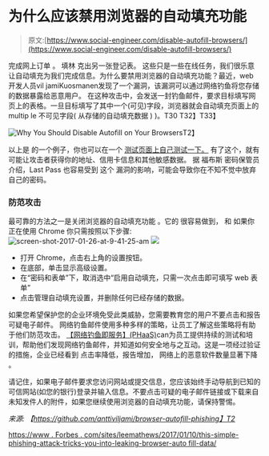 # 为什么应该禁用浏览器的自动填充功能

> 原文:[https://www.social-engineer.com/disable-autofill-browsers/](https://www.social-engineer.com/disable-autofill-browsers/)

完成网上订单 。 填林 克出另一张登记表。 这些只是一些在线任务，我们很乐意让自动填充为我们完成信息。为什么要禁用浏览器的自动填充功能？最近，web 开发人员vil jamiKuosmanen发现了一个漏洞，该漏洞可以通过网络钓鱼将您存储的数据暴露给恶意用户。 在这种攻击中，会发送一封钓鱼邮件，要求目标填写网页上的表格。一旦目标填写了其中一个(可见)字段，浏览器就会自动填充页面上的 multip le 不可见字段( 从存储的自动填充数据 ) )。T30
T32】T33】

![Why You Should Disable Autofill on Your Browsers](../Images/2eb481f2c43989b150ac927c3fb39c3e.png "Why You Should Disable Autofill on Your Browsers")T2】

以上是 的一个例子，你也可以在一个 [测试页面上自己测试一下。](https://anttiviljami.github.io/browser-autofill-phishing/) 有了这个，就有可能让攻击者获得你的地址、信用卡信息和其他敏感数据。 据 福布斯 密码保管员介绍，Last Pass 也容易受到 这个 漏洞的影响，可能会导致你在不知不觉中放弃自己的密码。

### 防范攻击

最可靠的方法之一是关闭浏览器的自动填充功能 。它的 很容易做到， 和 如果你正在使用 Chrome 你只需按照以下步骤: ![screen-shot-2017-01-26-at-9-41-25-am](../Images/cd7676436bf1f885fbfbd626055c17f6.png) ![](../Images/33752278b3224748c53c9231c4b52c3f.png)

*   打开 Chrome，点击右上角的设置按钮。
*   在底部，单击显示高级设置。
*   在“密码和表单”下，取消选中“启用自动填充，只需一次点击即可填写 web 表单”
*   点击管理自动填充设置，并删除任何已经存储的数据。

如果您希望保护您的企业环境免受此类威胁，您需要教育您的用户不要点击和报告可疑电子邮件。 网络钓鱼邮件使用多种多样的策略，让员工了解这些策略将有助于他们防范攻击。 [【网络钓鱼即服务】(PHaaS)](https://www.social-engineer.com/services/phishing-as-a-service-phaas/)can为员工提供持续的测试和培训，帮助他们发现网络钓鱼邮件，并知道如何安全地与之互动。这是一项经过验证的措施，企业已经看到 点击率降低，报告增加， 网络上的恶意软件数量显著下降 。

请记住，如果电子邮件要求您访问网站或提交信息，您应该始终手动导航到已知的可信网站(如您的银行)登录并输入信息。不要点击可疑的电子邮件链接或下载来自未知发件人的附件，如果您继续使用浏览器的自动填充功能，请保持警惕。

*来源:
【https://github.com/anttiviljami/browser-autofill-phishing】T2*

[https://www . Forbes . com/sites/leemathews/2017/01/10/this-simple-phishing-attack-tricks-you-into-leaking-browser-auto fill-data/](https://www.forbes.com/sites/leemathews/2017/01/10/this-simple-phishing-attack-tricks-you-into-leaking-browser-autofill-data/)